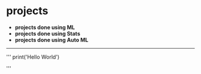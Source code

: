 # projects
- __projects done using ML__
- __projects done using Stats__
- __projects done using Auto ML__

___

'''
print('Hello World')

'''
